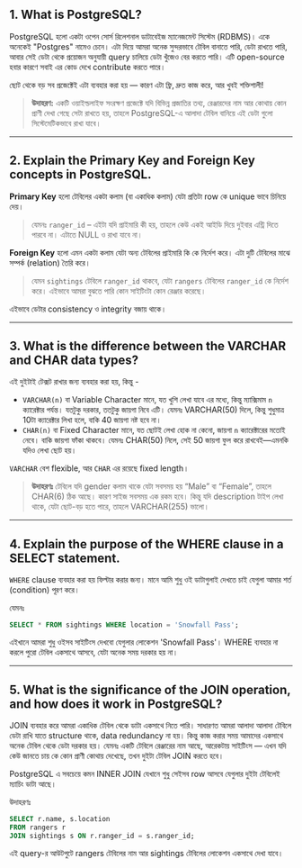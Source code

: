 ## 1. What is PostgreSQL?

PostgreSQL হলো একটা ওপেন সোর্স রিলেশনাল ডাটাবেইজ ম্যানেজমেন্ট সিস্টেম (RDBMS)। একে অনেকেই "Postgres" নামেও চেনে। এটা দিয়ে আমরা অনেক সুন্দরভাবে টেবিল বানাতে পারি, ডেটা রাখতে পারি, আবার সেই ডেটা থেকে প্রয়োজন অনুযায়ী query চালিয়ে ডেটা খুঁজেও বের করতে পারি। এটি open-source হবার কারণে সবাই এর কোড দেখে contribute করতে পারে।

ছোট থেকে বড় সব প্রজেক্টেই এটা ব্যবহার করা হয় — কারণ এটা ফ্রি, দ্রুত কাজ করে, আর খুবই শক্তিশালী!

> **উদাহরণ:**
> একটি ওয়াইল্ডলাইফ সংরক্ষণ প্রজেক্টে যদি বিভিন্ন প্রজাতির তথ্য, রেঞ্জারদের নাম আর কোথায় কোন প্রাণী দেখা গেছে সেটা রাখতে হয়, তাহলে PostgreSQL-এ আলাদা টেবিল বানিয়ে এই ডেটা গুলো সিস্টেমেটিকভাবে রাখা যাবে।

---

## 2. Explain the Primary Key and Foreign Key concepts in PostgreSQL.

**Primary Key** হলো টেবিলের একটা কলাম (বা একাধিক কলাম) যেটা প্রতিটা row কে unique ভাবে চিনিয়ে দেয়। 
> যেমনঃ `ranger_id` – এইটা যদি প্রাইমারি কী হয়, তাহলে কেউ একই আইডি দিয়ে দুইবার এন্ট্রি দিতে পারবে না। এটাতে NULL ও রাখা যাবে না।

**Foreign Key** হলো এমন একটা কলাম যেটা অন্য টেবিলের প্রাইমারি কি কে নির্দেশ করে। এটা দুটি টেবিলের মাঝে সম্পর্ক (relation) তৈরি করে। 
> যেমন `sightings` টেবিলে `ranger_id` থাকবে, যেটা `rangers` টেবিলের `ranger_id` কে নির্দেশ করে। এইভাবে আমরা বুঝতে পারি কোন সাইটিংটা কোন রেঞ্জার করেছে।

এইভাবে ডেটার consistency ও integrity বজায় থাকে।

---

## 3. What is the difference between the VARCHAR and CHAR data types?

এই দুইটাই টেক্সট রাখার জন্য ব্যবহার করা হয়, কিন্তু -

- `VARCHAR(n)` বা Variable Character মানে, যত খুশি লেখা যাবে এর মধ্যে, কিন্তু ম্যাক্সিমাম `n` ক্যারেক্টার পর্যন্ত। যতটুকু দরকার, ততটুকু জায়গা নিবে এটি। যেমনঃ VARCHAR(50) দিলে, কিন্তু শুধুমাত্র 10টা ক্যারেক্টার লিখা হলে, বাকি 40 জায়গা নষ্ট হবে না।
- `CHAR(n)` বা Fixed Character মানে, যত ছোটই লেখা হোক না কেনো, জায়গা `n` ক্যারেক্টারের মতোই নেবে। বাকি জায়গা ফাঁকা থাকবে। যেমনঃ CHAR(50) নিলে, সেই 50 জায়গা ফুল করে রাখবেই—এমনকি যদিও লেখা ছোট হয়।

`VARCHAR` বেশ flexible, আর `CHAR` এর রয়েছে fixed length।

> **উদাহরণঃ** 
> টেবিলে যদি gender কলাম থাকে যেটা সবসময় হয় “Male” বা “Female”, তাহলে CHAR(6) ঠিক আছে। কারণ সাইজ সবসময় এক রকম হবে।
> কিন্তু যদি description টাইপ লেখা থাকে, যেটা ছোট-বড় হতে পারে, তাহলে VARCHAR(255) ভালো।

---

## 4. Explain the purpose of the WHERE clause in a SELECT statement.

`WHERE` clause ব্যবহার করা হয় ফিল্টার করার জন্য। মানে আমি শুধু ওই ডাটাগুলাই দেখতে চাই যেগুলা আমার শর্ত (condition) পূরণ করে।

যেমনঃ

```sql
SELECT * FROM sightings WHERE location = 'Snowfall Pass';
```

এইখানে আমরা শুধু ওইসব সাইটিংস দেখবো যেগুলার লোকেশন 'Snowfall Pass'। WHERE ব্যবহার না করলে পুরো টেবিল একসাথে আসবে, যেটা অনেক সময় দরকার হয় না।

---

## 5. What is the significance of the JOIN operation, and how does it work in PostgreSQL?

JOIN ব্যবহার করে আমরা একাধিক টেবিল থেকে ডাটা একসাথে নিতে পারি। সাধারণত আমরা আলাদা আলাদা টেবিলে ডেটা রাখি যাতে structure থাকে, data redundancy না হয়।
কিন্তু কাজ করার সময় আমাদের একসাথে অনেক টেবিল থেকে ডেটা দরকার হয়। যেমনঃ একটি টেবিলে রেঞ্জারের নাম আছে, আরেকটায় সাইটিংস — এখন যদি কেউ জানতে চায় কে কোন প্রাণী কোথায় দেখেছে, তখন দুইটা টেবিল JOIN করতে হবে।

PostgreSQL এ সবচেয়ে কমন INNER JOIN যেখানে শুধু সেইসব row আসবে যেগুলার দুইটা টেবিলেই ম্যাচিং ডাটা আছে।

উদাহরণঃ

```sql
SELECT r.name, s.location
FROM rangers r
JOIN sightings s ON r.ranger_id = s.ranger_id;
```

এই query-র আউটপুটে rangers টেবিলের নাম আর sightings টেবিলের লোকেশন একসাথে দেখা যাবে।
